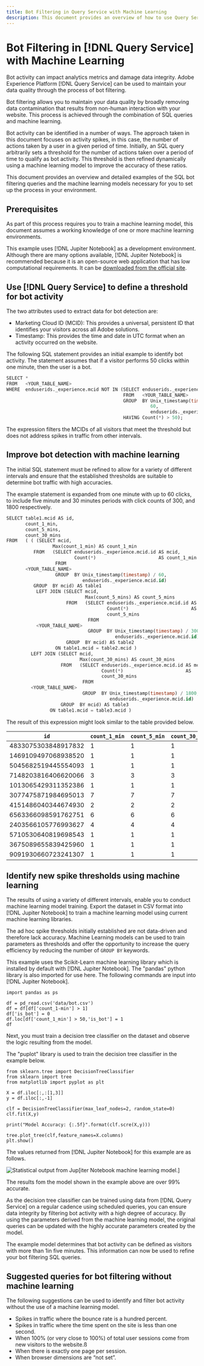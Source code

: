 ```yaml
---
title: Bot Filtering in Query Service with Machine Learning
description: This document provides an overview of how to use Query Service and machine learning to determine bot activity and filter their actions from genuine online website visitor traffic.
---
```

# Bot Filtering in [!DNL Query Service] with Machine Learning

Bot activity can impact analytics metrics and damage data integrity. Adobe Experience Platform [!DNL Query Service] can be used to maintain your data quality through the process of bot filtering. 

Bot filtering allows you to maintain your data quality by broadly removing data contamination that results from non-human interaction with your website. This process is achieved through the combination of SQL queries and machine learning.

Bot activity can be identified in a number of ways. The approach taken in this document focuses on activity spikes, in this case, the number of actions taken by a user in a given period of time. Initially, an SQL query arbitrarily sets a threshold for the number of actions taken over a period of time to qualify as bot activity. This threshold is then refined dynamically using a machine learning model to improve the accuracy of these ratios.

This document provides an overview and detailed examples of the SQL bot filtering queries and the machine learning models necessary for you to set up the process in your environment.    

## Prerequisites

As part of this process requires you to train a machine learning model, this document assumes a working knowledge of one or more machine learning environments. 

This example uses [!DNL Jupiter Notebook] as a development environment. Although there are many options available, [!DNL Jupiter Notebook] is recommended because it is an open-source web application that has low computational requirements. It can be [downloaded from the official site](https://jupyter.org/). 

## Use [!DNL Query Service] to define a threshold for bot activity

The two attributes used to extract data for bot detection are:

* Marketing Cloud ID (MCID): This provides a universal, persistent ID that identifies your visitors across all Adobe solutions.
* Timestamp: This provides the time and date in UTC format when an activity occurred on the website.  

The following SQL statement provides an initial example to identify bot activity. The statement assumes that if a visitor performs 50 clicks within one minute, then the user is a bot.

```sql
SELECT * 
FROM   <YOUR_TABLE_NAME> 
WHERE  enduserids._experience.mcid NOT IN (SELECT enduserids._experience.mcid 
                                           FROM   <YOUR_TABLE_NAME> 
                                           GROUP  BY Unix_timestamp(timestamp) / 
                                                     60, 
                                                     enduserids._experience.mcid 
                                           HAVING Count(*) > 50);  
```

The expression filters the MCIDs of all visitors that meet the threshold but does not address spikes in traffic from other intervals. 

## Improve bot detection with machine learning

The initial SQL statement must be refined to allow for a variety of different intervals and ensure that the established thresholds are suitable to determine bot traffic with high accuracies.

The example statement is expanded from one minute with up to 60 clicks, to include five minute and 30 minutes periods with click counts of 300, and 1800 respectively.

```sql
SELECT table1.mcid AS id, 
       count_1_min, 
       count_5_mins, 
       count_30_mins 
FROM   ( ( (SELECT mcid, 
                 Max(count_1_min) AS count_1_min 
          FROM   (SELECT enduserids._experience.mcid.id AS mcid, 
                         Count(*)                       AS count_1_min 
                  FROM 
       <YOUR_TABLE_NAME> 
                  GROUP  BY Unix_timestamp(timestamp) / 60, 
                            enduserids._experience.mcid.id) 
          GROUP  BY mcid) AS table1 
           LEFT JOIN (SELECT mcid, 
                             Max(count_5_mins) AS count_5_mins 
                      FROM   (SELECT enduserids._experience.mcid.id AS mcid, 
                                     Count(*)                       AS 
                                     count_5_mins 
                              FROM 
           <YOUR_TABLE_NAME> 
                              GROUP  BY Unix_timestamp(timestamp) / 300, 
                                        enduserids._experience.mcid.id) 
                      GROUP  BY mcid) AS table2 
                  ON table1.mcid = table2.mcid ) 
         LEFT JOIN (SELECT mcid, 
                           Max(count_30_mins) AS count_30_mins 
                    FROM   (SELECT enduserids._experience.mcid.id AS mcid, 
                                   Count(*)                       AS 
                                   count_30_mins 
                            FROM 
         <YOUR_TABLE_NAME> 
                            GROUP  BY Unix_timestamp(timestamp) / 1800, 
                                      enduserids._experience.mcid.id) 
                    GROUP  BY mcid) AS table3 
                ON table1.mcid = table3.mcid ) 
```

<!-- Q) Can we rename table1, table2, and table3 to be more descriptive? -->

The result of this expression might look similar to the table provided below.

| `id` | `count_1_min`  | `count_5_min` | `count_30_min` |
|---|---|---|---|
| 4833075303848917832 | 1 | 1  | 1  |
| 1469109497068938520  | 1  | 1  |  1 |
| 5045682519445554093 | 1  | 1 | 1  |
| 7148203816406620066 | 3  | 3 | 3 |
| 1013065429311352386 |  1 | 1 | 1 |
| 3077475871984695013 |  7 | 7 | 7 |
| 4151486040344674930 |  2 | 2 | 2 |
| 6563366098591762751 |  6 | 6 | 6 |
| 2403566105776993627 |  4 | 4 | 4 |
| 5710530640819698543 | 1  | 1 | 1 |
| 3675089655839425960 | 1  | 1 | 1 |
| 9091930660723241307 | 1  | 1 | 1 |

## Identify new spike thresholds using machine learning

The results of using a variety of different intervals, enable you to conduct machine learning model training. Export the dataset in CSV format into [!DNL Jupiter Notebook] to train a machine learning model using current machine learning libraries.

<!-- Do we need to include the command line example? -->

The ad hoc spike thresholds initially established are not data-driven and therefore lack accuracy. Machine Learning models can be used to train parameters as thresholds and offer the opportunity to increase the query efficiency by reducing the number of `GROUP BY` keywords.

This example uses the Scikit-Learn machine learning library which is installed by default with [!DNL Jupiter Notebook]. The "pandas" python library is also imported for use here. The following commands are input into [!DNL Jupiter Notebook].

```shell
import pandas as ps

df = pd_read.csv('data/bot.csv')
df = df[df['count_1-min'] > 1]
df['is_bot'] = 0
df.loc[df['count_1_min'] > 50,'is_bot'] = 1
df
```

<!-- df.loc[df['count_5-mins'] > 130,:] (line was removed from example)-->
<!-- do i need to show the same table with more data?  -->

Next, you must train a decision tree classifier on the dataset and observe the logic resulting from the model.

The "puplot" library is used to train the decision tree classifier in the example below.

```shell
from sklearn.tree import DecisionTreeClassifier
from sklearn import tree
from matplotlib import pyplot as plt

X = df.iloc[:,:[1,3]]
y = df.iloc[:,-1]

clf = DecisionTreeClassifier(max_leaf_nodes=2, random_state=0)
clf.fit(X,y)

print("Model Accuracy: {:.5f}".format(clf.scre(X,y)))

tree.plot_tree(clf,feature_names=X.columns)
plt.show()
```

<!-- Is tree.plot_tree(clf,feature_names=X.columns)
plt.show() input at a different time? -->

The values returned from [!DNL Jupiter Notebook] for this example are as follows.

![Statistical output from Jup[iter Notebook machine learning model.]](./images/jupiter-notebook-output.png)

The results fom the model shown in the example above are over 99% accurate.

As the decision tree classifier can be trained using data from [!DNL Query Service] on a regular cadence using scheduled queries, you can ensure data integrity by filtering bot activity with a high degree of accuracy. By using the parameters derived from the machine learning model, the original queries can be updated with the highly accurate parameters created by the model.

The example model determines that bot activity can be defined as visitors with more than 1in five minutes. This information can now be used to refine your bot filtering SQL queries.

## Suggested queries for bot filtering without machine learning

The following suggestions can be used to identify and filter bot activity without the use of a machine learning model.

* Spikes in traffic where the bounce rate is a hundred percent.
* Spikes in traffic where the time spent on the site is less than one second. 
* When 100% (or very close to 100%) of total user sessions come from new visitors to the website.ß  
* When there is exactly one page per session. 
* When browser dimensions are “not set”. 
